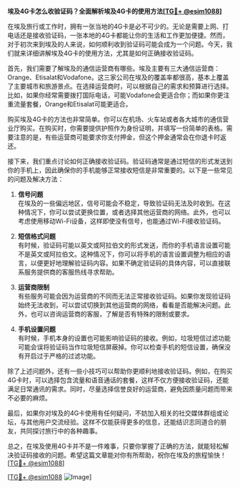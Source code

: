 **埃及4G卡怎么收验证码？全面解析埃及4G卡的使用方法[[TG💪+ @esim1088](https://t.me/s/esim1088)]**

在埃及旅行或工作时，拥有一张当地的4G卡是必不可少的。无论是需要上网、打电话还是接收验证码，一张本地的4G卡都能让你的生活和工作更加便捷。然而，对于初次来到埃及的人来说，如何顺利收到验证码可能会成为一个问题。今天，我们就来详细讲解埃及4G卡的使用方法，尤其是如何正确接收验证码。

首先，我们需要了解埃及的通信运营商有哪些。埃及主要有三大通信运营商：Orange、Etisalat和Vodafone。这三家公司在埃及的覆盖率都很高，基本上覆盖了主要城市和旅游景点。在选择运营商时，可以根据自己的需求和预算进行选择。比如，如果你经常需要拨打国际电话，可能Vodafone会更适合你；而如果你更注重流量套餐，Orange和Etisalat可能更适合。

购买埃及4G卡的方法也非常简单。你可以在机场、火车站或者各大城市的通信营业厅购买。在购买时，你需要提供护照作为身份证明，并填写一份简单的表格。需要注意的是，有些运营商可能要求你支付押金，但这个押金通常会在你退卡时返还。

接下来，我们重点讨论如何正确接收验证码。验证码通常是通过短信的形式发送到你的手机上，因此确保你的手机能够正常接收短信是非常重要的。以下是一些常见的问题及解决方法：

1. **信号问题**  
   在埃及的一些偏远地区，信号可能会不稳定，导致验证码无法及时收到。在这种情况下，你可以尝试更换位置，或者选择其他运营商的网络。此外，也可以考虑使用移动Wi-Fi设备，这样即使没有信号，也能通过Wi-Fi接收验证码。

2. **短信格式问题**  
   有时候，验证码可能以英文或阿拉伯文的形式发送，而你的手机语言设置可能不是英文或阿拉伯文。这种情况下，你可以将手机的语言设置调整为相应的语言，以便更好地理解验证码内容。如果不确定验证码的具体内容，可以直接联系服务提供商的客服热线寻求帮助。

3. **运营商限制**  
   有些服务可能会因为运营商的不同而无法正常接收验证码。如果你发现验证码始终无法收到，可以尝试切换到其他运营商的网络，看看是否能解决问题。此外，也可以咨询运营商的客服，了解是否有特殊的限制或要求。

4. **手机设置问题**  
   有时候，手机本身的设置也可能影响验证码的接收。例如，垃圾短信过滤功能可能会误将验证码当作垃圾短信屏蔽掉。你可以检查手机的短信设置，确保没有开启过于严格的过滤功能。

除了上述问题外，还有一些小技巧可以帮助你更顺利地接收验证码。例如，在购买4G卡时，可以选择包含流量和语音通话的套餐，这样不仅方便接收验证码，还能满足日常通讯的需求。同时，尽量选择信誉良好的运营商，避免因质量问题而带来不必要的麻烦。

最后，如果你对埃及的4G卡使用有任何疑问，不妨加入相关的社交媒体群组或论坛，与其他用户交流经验。这样不仅能获得更多的信息，还能结识志同道合的朋友，共同探讨旅行中的各种趣事。

总之，在埃及使用4G卡并不是一件难事，只要你掌握了正确的方法，就能轻松解决验证码接收的问题。希望这篇文章能对你有所帮助，祝你在埃及的旅程愉快！[[TG💪+ @esim1088](https://t.me/s/esim1088)]

[[TG💪+ @esim1088](https://t.me/s/esim1088) ![Image](https://i.postimg.cc/4NQfJmqS/Snipaste-2025-05-13-00-14-12.png)]